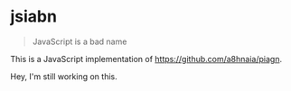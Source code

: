 # jsiabn

> JavaScript is a bad name

This is a JavaScript implementation of https://github.com/a8hnaia/piagn.

Hey, I'm still working on this.
